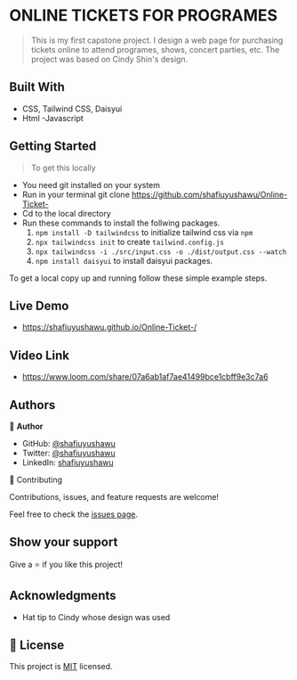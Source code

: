 # ONLINE TICKETS FOR PROGRAMES
> This is my first capstone project. I design a web page for purchasing tickets online to attend programes, shows, concert parties, etc.
> The project was based on Cindy Shin's design.

## Built With
- CSS, Tailwind CSS, Daisyui
- Html
-Javascript

 ## Getting Started

> To get this locally 
- You need git installed on your system
- Run in your terminal git clone https://github.com/shafiuyushawu/Online-Ticket-
- Cd to the local directory
- Run these commands to install the follwing packages.
    1. `npm install -D tailwindcss` to initialize tailwind css via `npm`
    2. `npx tailwindcss init` to create `tailwind.config.js`
    3. `npx tailwindcss -i ./src/input.css -o ./dist/output.css --watch`
    4. `npm install daisyui` to install daisyui packages.

 To get a local copy up and running follow these simple example steps.

## Live Demo
- https://shafiuyushawu.github.io/Online-Ticket-/

## Video Link
- https://www.loom.com/share/07a6ab1af7ae41499bce1cbff9e3c7a6

## Authors

👤 **Author**

- GitHub: [@shafiuyushawu](https://github.com/shafiuyushawu)
- Twitter: [@shafiuyushawu](https://twitter.com/shafiuyushawu)
- LinkedIn: [shafiuyushawu](https://www.linkedin.com/in/shafiu-ibn-yushawu-610883164/)



🤝 Contributing

Contributions, issues, and feature requests are welcome!

Feel free to check the [issues page](https://github.com/shafiuyushawu/Online-Ticket-/issues).

 ## Show your support

Give a ⭐️ if you like this project!

## Acknowledgments

- Hat tip to Cindy whose design was used

## 📝 License

This project is [MIT](./MIT.md) licensed.

